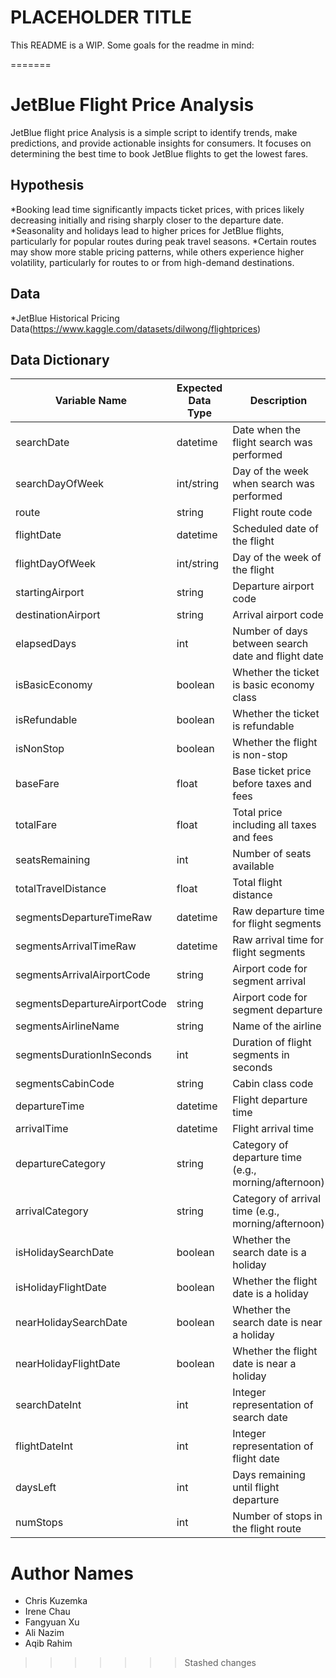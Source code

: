 # PLACEHOLDER TITLE

This README is a WIP. Some goals for the readme in mind:

=======

# JetBlue Flight Price Analysis
JetBlue flight price Analysis is a simple script to identify trends, make predictions, and provide actionable insights for consumers. It focuses on determining the best time to book JetBlue flights to get the lowest fares.
## Hypothesis
*Booking lead time significantly impacts ticket prices, with prices likely decreasing initially and rising sharply closer to the departure date.
*Seasonality and holidays lead to higher prices for JetBlue flights, particularly for popular routes during peak travel seasons.
*Certain routes may show more stable pricing patterns, while others experience higher volatility, particularly for routes to or from high-demand destinations.
## Data
*JetBlue Historical Pricing Data(https://www.kaggle.com/datasets/dilwong/flightprices)

## Data Dictionary

| Variable Name | Expected Data Type | Description |
|--------------|-------------------|-------------|
| searchDate | datetime | Date when the flight search was performed |
| searchDayOfWeek | int/string | Day of the week when search was performed |
| route | string | Flight route code |
| flightDate | datetime | Scheduled date of the flight |
| flightDayOfWeek | int/string | Day of the week of the flight |
| startingAirport | string | Departure airport code |
| destinationAirport | string | Arrival airport code |
| elapsedDays | int | Number of days between search date and flight date |
| isBasicEconomy | boolean | Whether the ticket is basic economy class |
| isRefundable | boolean | Whether the ticket is refundable |
| isNonStop | boolean | Whether the flight is non-stop |
| baseFare | float | Base ticket price before taxes and fees |
| totalFare | float | Total price including all taxes and fees |
| seatsRemaining | int | Number of seats available |
| totalTravelDistance | float | Total flight distance |
| segmentsDepartureTimeRaw | datetime | Raw departure time for flight segments |
| segmentsArrivalTimeRaw | datetime | Raw arrival time for flight segments |
| segmentsArrivalAirportCode | string | Airport code for segment arrival |
| segmentsDepartureAirportCode | string | Airport code for segment departure |
| segmentsAirlineName | string | Name of the airline |
| segmentsDurationInSeconds | int | Duration of flight segments in seconds |
| segmentsCabinCode | string | Cabin class code |
| departureTime | datetime | Flight departure time |
| arrivalTime | datetime | Flight arrival time |
| departureCategory | string | Category of departure time (e.g., morning/afternoon) |
| arrivalCategory | string | Category of arrival time (e.g., morning/afternoon) |
| isHolidaySearchDate | boolean | Whether the search date is a holiday |
| isHolidayFlightDate | boolean | Whether the flight date is a holiday |
| nearHolidaySearchDate | boolean | Whether the search date is near a holiday |
| nearHolidayFlightDate | boolean | Whether the flight date is near a holiday |
| searchDateInt | int | Integer representation of search date |
| flightDateInt | int | Integer representation of flight date |
| daysLeft | int | Days remaining until flight departure |
| numStops | int | Number of stops in the flight route |



# Author Names

- Chris Kuzemka
- Irene Chau
- Fangyuan Xu
- Ali Nazim
- Aqib Rahim
>>>>>>> Stashed changes
